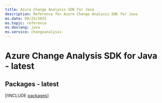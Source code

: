 ```yaml
---
title: Azure Change Analysis SDK for Java
description: Reference for Azure Change Analysis SDK for Java
ms.date: 09/25/2025
ms.topic: reference
ms.devlang: java
ms.service: changeanalysis
---
```

# Azure Change Analysis SDK for Java - latest
## Packages - latest
[!INCLUDE [packages](change-analysis-index.md)]